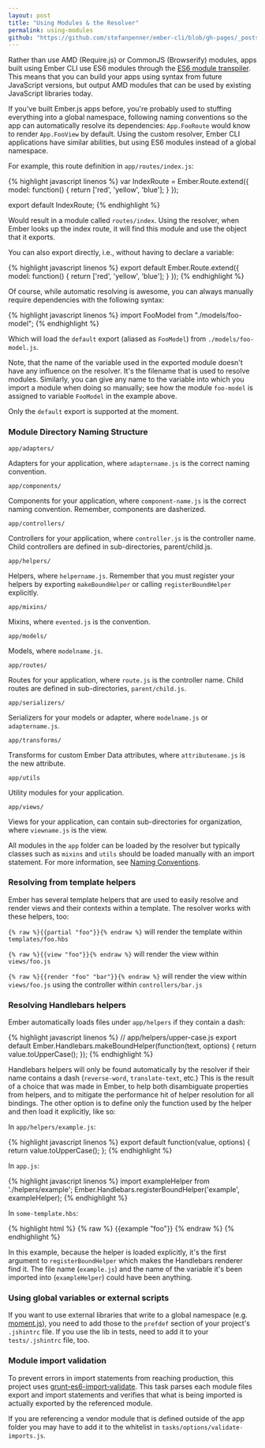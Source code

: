 ```yaml
---
layout: post
title: "Using Modules & the Resolver"
permalink: using-modules
github: "https://github.com/stefanpenner/ember-cli/blob/gh-pages/_posts/2014-04-02-using-modules.md"
---
```


Rather than use AMD (Require.js) or CommonJS (Browserify) modules, apps built
using Ember CLI use ES6 modules through the
[ES6 module transpiler](https://github.com/square/es6-module-transpiler). This
means that you can build your apps using syntax from future JavaScript versions,
but output AMD modules that can be used by existing JavaScript libraries today.

If you've built Ember.js apps before, you're probably used to stuffing
everything into a global namespace, following naming conventions so the app can
automatically resolve its dependencies: `App.FooRoute` would know
to render `App.FooView` by default. Using the custom resolver, Ember CLI
applications have similar abilities, but using ES6 modules instead of a global
namespace.

For example, this route definition in `app/routes/index.js`:

{% highlight javascript linenos %}
var IndexRoute = Ember.Route.extend({
  model: function() {
    return ['red', 'yellow', 'blue'];
  }
});

export default IndexRoute;
{% endhighlight %}

Would result in a module called `routes/index`. Using the resolver, when Ember
looks up the index route, it will find this module and use the object that it
exports.

You can also export directly, i.e., without having to declare a variable:

{% highlight javascript linenos %}
export default Ember.Route.extend({
  model: function() {
    return ['red', 'yellow', 'blue'];
  }
});
{% endhighlight %}

Of course, while automatic resolving is awesome, you can always manually
require dependencies with the following syntax:

{% highlight javascript linenos %}
import FooModel from "./models/foo-model";
{% endhighlight %}

Which will load the `default` export (aliased as `FooModel`) from
`./models/foo-model.js`.

Note, that the name of the variable used in the exported module doesn't have any
influence on the resolver. It's the filename that is used to resolve modules.
Similarly, you can give any name to the variable into which you import a module
when doing so manually; see how the module `foo-model` is assigned to variable
`FooModel` in the example above.

Only the `default` export is supported at the moment.

### Module Directory Naming Structure

`app/adapters/`

Adapters for your application, where `adaptername.js` is the correct naming convention.

`app/components/`

Components for your application, where `component-name.js` is the correct naming convention. Remember, components are dasherized.

`app/controllers/`

Controllers for your application, where `controller.js` is the controller name. Child controllers are defined in sub-directories,
parent/child.js.

`app/helpers/`

Helpers, where `helpername.js`. Remember that you must register your helpers by
exporting `makeBoundHelper` or calling `registerBoundHelper` explicitly.

`app/mixins/`

Mixins, where `evented.js` is the convention.

`app/models/`

Models, where `modelname.js`.

`app/routes/`

Routes for your application, where `route.js` is the controller name. Child routes are defined in sub-directories,
`parent/child.js`.

`app/serializers/`

Serializers for your models or adapter, where `modelname.js` or `adaptername.js`.

`app/transforms/`

Transforms for custom Ember Data attributes, where `attributename.js` is the new attribute.

`app/utils`

Utility modules for your application.

`app/views/`

Views for your application, can contain sub-directories for organization, where `viewname.js` is the view.

All modules in the `app` folder can be loaded by the resolver but typically
classes such as `mixins` and `utils` should be loaded manually with an import statement.
For more information, see [Naming Conventions](#naming-conventions).

### Resolving from template helpers

Ember has several template helpers that are used to easily resolve and render
views and their contexts within a template. The resolver works with these
helpers, too:

`{% raw %}{{partial "foo"}}{% endraw %}` will render the template within `templates/foo.hbs`

`{% raw %}{{view "foo"}}{% endraw %}` will render the view within `views/foo.js`

`{% raw %}{{render "foo" "bar"}}{% endraw %}` will render the view within `views/foo.js` using the
controller within `controllers/bar.js`

### Resolving Handlebars helpers

Ember automatically loads files under `app/helpers` if they contain a dash:

{% highlight javascript linenos %}
// app/helpers/upper-case.js
export default Ember.Handlebars.makeBoundHelper(function(text, options) {
  return value.toUpperCase();
});
{% endhighlight %}

Handlebars helpers will only be found automatically by the resolver if their
name contains a dash (`reverse-word`, `translate-text`, etc.) This is the
result of a choice that was made in Ember, to help both disambiguate properties
from helpers, and to mitigate the performance hit of helper resolution for all
bindings. The other option is to define only the function used by the helper
and then load it explicitly, like so:

In `app/helpers/example.js`:

{% highlight javascript linenos %}
export default function(value, options) {
  return value.toUpperCase();
};
{% endhighlight %}

In `app.js`:

{% highlight javascript linenos %}
import exampleHelper from './helpers/example';
Ember.Handlebars.registerBoundHelper('example', exampleHelper);
{% endhighlight %}

In `some-template.hbs`:

{% highlight html %}
{% raw %}
{{example "foo"}}
{% endraw %}
{% endhighlight %}

In this example, because the helper is loaded explicitly, it's the first
argument to `registerBoundHelper` which makes the Handlebars renderer find it.
The file name (`example.js`) and the name of the variable it's been imported
into (`exampleHelper`) could have been anything.


###	Using global variables or external scripts

If you want to use external libraries that write to a global namespace (e.g.
[moment.js](http://momentjs.com/)), you need to add those to the `prefdef`
section of your project's `.jshintrc` file. If you use the lib in tests, need
to add it to your `tests/.jshintrc` file, too.

### Module import validation

To prevent errors in import statements from reaching production, this project
uses [grunt-es6-import-validate](https://github.com/sproutsocial/grunt-es6-import-validate).
This task parses each module files export and import statements and verifies
that what is being imported is actually exported by the referenced module.

If you are referencing a vendor module that is defined outside of the app folder
you may have to add it to the whitelist in `tasks/options/validate-imports.js`.
